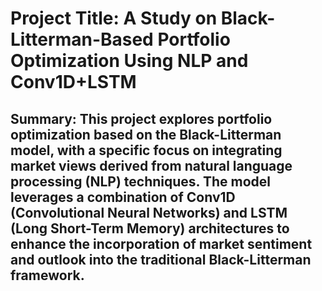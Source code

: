 # Project Title: A Study on Black-Litterman-Based Portfolio Optimization Using NLP and Conv1D+LSTM

## Summary: This project explores portfolio optimization based on the Black-Litterman model, with a specific focus on integrating market views derived from natural language processing (NLP) techniques. The model leverages a combination of Conv1D (Convolutional Neural Networks) and LSTM (Long Short-Term Memory) architectures to enhance the incorporation of market sentiment and outlook into the traditional Black-Litterman framework.
